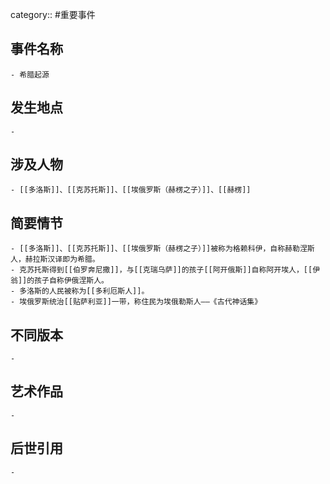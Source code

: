 category:: #重要事件
## 事件名称
	- 希腊起源
## 发生地点
	-
## 涉及人物
	- [[多洛斯]]、[[克苏托斯]]、[[埃俄罗斯（赫楞之子）]]、[[赫楞]]
## 简要情节
	- [[多洛斯]]、[[克苏托斯]]、[[埃俄罗斯（赫楞之子）]]被称为格赖科伊，自称赫勒涅斯人，赫拉斯汉译即为希腊。
	- 克苏托斯得到[[伯罗奔尼撒]]，与[[克瑞乌萨]]的孩子[[阿开俄斯]]自称阿开埃人，[[伊翁]]的孩子自称伊俄涅斯人。
	- 多洛斯的人民被称为[[多利厄斯人]]。
	- 埃俄罗斯统治[[贴萨利亚]]一带，称住民为埃俄勒斯人——《古代神话集》
## 不同版本
	-
## 艺术作品
	-
## 后世引用
	-
